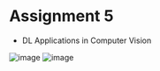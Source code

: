 # Assignment 5  

- DL Applications in Computer Vision

![image](https://github.com/user-attachments/assets/c9bd3367-0b77-4855-90b4-abfd9497d1e8)
![image](https://github.com/user-attachments/assets/134d9711-6c16-4d30-9c7c-3d1fa12e93cd)
